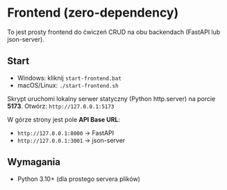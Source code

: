 
# Frontend (zero-dependency)

To jest prosty frontend do ćwiczeń CRUD na obu backendach (FastAPI lub json-server).

## Start
- Windows: kliknij `start-frontend.bat`
- macOS/Linux: `./start-frontend.sh`

Skrypt uruchomi lokalny serwer statyczny (Python http.server) na porcie **5173**.
Otwórz: `http://127.0.0.1:5173`

W górze strony jest pole **API Base URL**:
- `http://127.0.0.1:8000` → FastAPI
- `http://127.0.0.1:3001` → json-server

## Wymagania
- Python 3.10+ (dla prostego servera plików)
